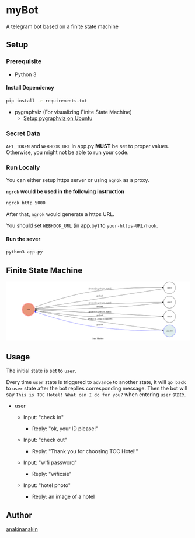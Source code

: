 # myBot

A telegram bot based on a finite state machine

## Setup

### Prerequisite
* Python 3

#### Install Dependency
```sh
pip install -r requirements.txt
```

* pygraphviz (For visualizing Finite State Machine)
    * [Setup pygraphviz on Ubuntu](http://www.jianshu.com/p/a3da7ecc5303)

### Secret Data

`API_TOKEN` and `WEBHOOK_URL` in app.py **MUST** be set to proper values.
Otherwise, you might not be able to run your code.

### Run Locally
You can either setup https server or using `ngrok` as a proxy.

**`ngrok` would be used in the following instruction**

```sh
ngrok http 5000
```

After that, `ngrok` would generate a https URL.

You should set `WEBHOOK_URL` (in app.py) to `your-https-URL/hook`.

#### Run the sever

```sh
python3 app.py
```

## Finite State Machine
![fsm](./img/show-fsm.png)

## Usage
The initial state is set to `user`.

Every time `user` state is triggered to `advance` to another state, it will `go_back` to `user` state after the bot replies corresponding message. Then the bot will say `This is TOC Hotel! What can I do for you?` when entering `user` state.

* user
	* Input: "check in"
		* Reply: "ok, your ID please!"

	* Input: "check out"
		* Reply: "Thank you for choosing TOC Hotel!"

    * Input: "wifi password"
		* Reply: "wificsie"

    * Input: "hotel photo"
		* Reply: an image of a hotel


## Author
[anakinanakin](https://github.com/anakinanakin)
